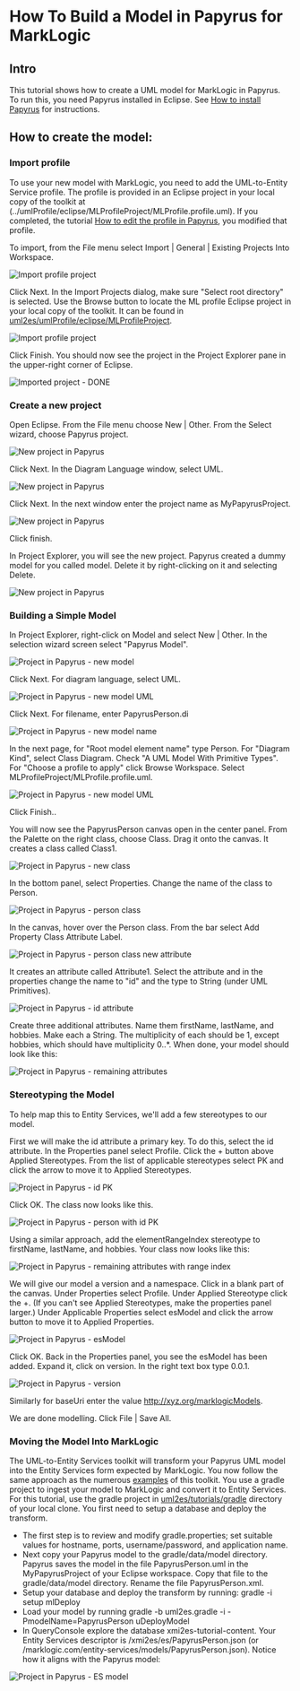 # How To Build a Model in Papyrus for MarkLogic

## Intro
This tutorial shows how to create a UML model for MarkLogic in Papyrus. To run this, you need Papyrus installed in Eclipse.  See [How to install Papyrus](papyrus_install.md) for instructions.

## How to create the model:

### Import profile
To use your new model with MarkLogic, you need to add the UML-to-Entity Service profile. The profile is provided in an Eclipse project in your local copy of the toolkit at (../umlProfile/eclipse/MLProfileProject/MLProfile.profile.uml). If you completed, the tutorial [How to edit the profile in Papyrus](papyrus_profile_edit.md), you modified that profile. 

To import, from the File menu select Import | General | Existing Projects Into Workspace. 

![Import profile project](images/pap_profile2_import.png)

Click Next. In the Import Projects dialog, make sure "Select root directory" is selected. Use the Browse button to locate the ML profile Eclipse project in your local copy of the toolkit. It can be found in [uml2es/umlProfile/eclipse/MLProfileProject](../umlProfile/eclipse//MLProfileProject). 

![Import profile project](images/pap_profile2_import2.png)

Click Finish. You should now see the project in the Project Explorer pane in the upper-right corner of Eclipse.

![Imported project - DONE](images/pap_profile2_import_done.png)

### Create a new project

Open Eclipse. From the File menu choose New | Other. From the Select wizard, choose Papyrus project.

![New project in Papyrus](images/pap_model_create.png)

Click Next. In the Diagram Language window, select UML.

![New project in Papyrus](images/pap_model_uml.png)

Click Next. In the next window enter the project name as MyPapyrusProject.

![New project in Papyrus](images/pap_model_name.png)

Click finish.

In Project Explorer, you will see the new project. Papyrus created a dummy model for you called model. Delete it by right-clicking on it and selecting Delete.

![New project in Papyrus](images/pap_model_delete.png)

### Building a Simple Model

In Project Explorer, right-click on Model and select New | Other. In the selection wizard screen select "Papyrus Model". 

![Project in Papyrus - new model](images/pap_model_new.png)

Click Next. For diagram language, select UML.

![Project in Papyrus - new model UML](images/pap_model_uml.png)

Click Next. For filename, enter PapyrusPerson.di

![Project in Papyrus - new model name](images/pap_model_name.png)

In the next page, for "Root model element name" type Person. For "Diagram Kind", select Class Diagram. Check "A UML Model With Primitive Types". For "Choose a profile to apply" click Browse Workspace. Select MLProfileProject/MLProfile.profile.uml.

![Project in Papyrus - new model UML](images/pap_model_options.png)

Click Finish..

You will now see the PapyrusPerson canvas open in the center panel. From the Palette on the right class, choose Class. Drag it onto the canvas. It creates a class called Class1.

![Project in Papyrus - new class](images/pap_model_class.png)

In the bottom panel, select Properties. Change the name of the class to Person.

![Project in Papyrus - person class](images/pap_model_person.png)

In the canvas, hover over the Person class. From the bar select Add Property Class Attribute Label.

![Project in Papyrus - person class new attribute](images/pap_model_attribute.png)

It creates an attribute called Attribute1. Select the attribute and in the properties change the name to "id" and the type to String (under UML Primitives).

![Project in Papyrus - id attribute](images/pap_model_id.png)

Create three additional attributes. Name them firstName, lastName, and hobbies. Make each a String. The multiplicity of each should be 1, except hobbies, which should have multiplicity 0..*. When done, your model should look like this:

![Project in Papyrus - remaining attributes](images/pap_model_person2.png)

### Stereotyping the Model

To help map this to Entity Services, we'll add a few stereotypes to our model. 

First we will make the id attribute a primary key. To do this, select the id attribute. In the Properties panel select Profile. Click the + button above Applied Stereotypes. From the list of applicable stereotypes select PK and click the arrow to move it to Applied Stereotypes.

![Project in Papyrus - id PK](images/pap_model_idpk.png)

Click OK. The class now looks like this.

![Project in Papyrus - person with id PK](images/pap_model_person3.png)

Using a similar approach, add the elementRangeIndex stereotype to firstName, lastName, and hobbies. Your class now looks like this:

![Project in Papyrus - remaining attributes with range index](images/pap_model_person4.png)

We will give our model a version and a namespace. Click in a blank part of the canvas. Under Properties select Profile. Under Applied Stereotype click the +. (If you can't see Applied Stereotypes, make the properties panel larger.) Under Applicable Properties select esModel and click the arrow button to move it to Applied Properties.

![Project in Papyrus - esModel](images/pap_model_esmodel.png)

Click OK. Back in the Properties panel, you see the esModel has been added. Expand it, click on version. In the right text box type 0.0.1.

![Project in Papyrus - version](images/pap_model_version.png)

Similarly for baseUri enter the value http://xyz.org/marklogicModels.

We are done modelling. Click File | Save All.

### Moving the Model Into MarkLogic

The UML-to-Entity Services toolkit will transform your Papyrus UML model into the Entity Services form expected by MarkLogic.
You now follow the same approach as the numerous [examples](../examples) of this toolkit. You use a gradle project to ingest your model to MarkLogic and convert it to Entity Services. For this tutorial, use the gradle project in [uml2es/tutorials/gradle](gradle) directory of your local clone. You first need to setup a database and deploy the transform. 

- The first step is to review and modify gradle.properties; set suitable values for hostname, ports, username/password, and application name. 
- Next copy your Papyrus model to the gradle/data/model directory. Papyrus saves the model in the file PapyrusPerson.uml in the MyPapyrusProject of your Eclipse workspace. Copy that file to the gradle/data/model directory. Rename the file PapyrusPerson.xml. 
- Setup your database and deploy the transform by running: gradle -i setup mlDeploy
- Load your model by running gradle -b uml2es.gradle -i -PmodelName=PapyrusPerson uDeployModel
- In QueryConsole explore the database xmi2es-tutorial-content. Your Entity Services descriptor is /xmi2es/es/PapyrusPerson.json (or /marklogic.com/entity-services/models/PapyrusPerson.json). Notice how it aligns with the Papyrus model:
 
![Project in Papyrus - ES model](images/pap_model_es.png)
